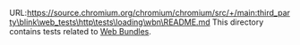 URL:https://source.chromium.org/chromium/chromium/src/+/main:third_party\blink\web_tests\http\tests\loading\wbn\README.md
This directory contains tests related to
[Web Bundles](https://wicg.github.io/webpackage/draft-yasskin-wpack-bundled-exchanges.html).
